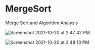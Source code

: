 # MergeSort
Merge Sort and Algorithm Analysis

![Screenshot 2021-10-20 at 2 47 42 PM](https://user-images.githubusercontent.com/52467793/138161646-2b3bd256-ef08-48c1-b5b3-057366170e79.png)

![Screenshot 2021-10-20 at 2 48 13 PM](https://user-images.githubusercontent.com/52467793/138161728-686f92d6-cc49-4b58-b5b6-b90978d9f119.png)

